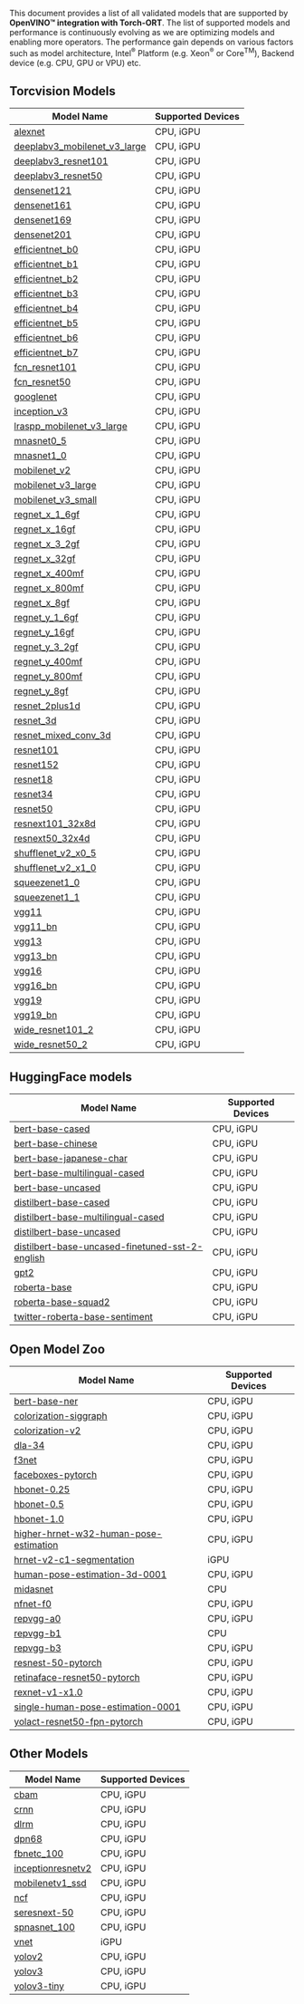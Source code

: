 This document provides a list of all validated models that are supported by **OpenVINO™ integration with Torch-ORT**. The list of supported models and performance is continuously evolving as we are optimizing models and enabling more operators. The performance gain depends on various factors such as model architecture, Intel<sup>®</sup> Platform (e.g. Xeon<sup>®</sup> or Core<sup>TM</sup>), Backend device (e.g. CPU, GPU or VPU) etc. 


## Torcvision Models
| Model Name | Supported Devices |
|---|---|
| [alexnet](https://github.com/pytorch/vision/blob/main/torchvision/models/alexnet.py)  | CPU, iGPU |
| [deeplabv3_mobilenet_v3_large](https://github.com/pytorch/vision/blob/main/torchvision/models/segmentation/deeplabv3.py)  | CPU, iGPU |
| [deeplabv3_resnet101](https://github.com/pytorch/vision/blob/main/torchvision/models/segmentation/deeplabv3.py)  | CPU, iGPU |
| [deeplabv3_resnet50](https://github.com/pytorch/vision/blob/main/torchvision/models/segmentation/deeplabv3.py)  | CPU, iGPU |
| [densenet121](https://github.com/pytorch/vision/blob/main/torchvision/models/densenet.py)  | CPU, iGPU |
| [densenet161](https://github.com/pytorch/vision/blob/main/torchvision/models/densenet.py)  | CPU, iGPU |
| [densenet169](https://github.com/pytorch/vision/blob/main/torchvision/models/densenet.py)  | CPU, iGPU |
| [densenet201](https://github.com/pytorch/vision/blob/main/torchvision/models/densenet.py)  | CPU, iGPU |
| [efficientnet_b0](https://github.com/pytorch/vision/blob/main/torchvision/models/efficientnet.py)  | CPU, iGPU |
| [efficientnet_b1](https://github.com/pytorch/vision/blob/main/torchvision/models/efficientnet.py)  | CPU, iGPU |
| [efficientnet_b2](https://github.com/pytorch/vision/blob/main/torchvision/models/efficientnet.py)  | CPU, iGPU |
| [efficientnet_b3](https://github.com/pytorch/vision/blob/main/torchvision/models/efficientnet.py)  | CPU, iGPU |
| [efficientnet_b4](https://github.com/pytorch/vision/blob/main/torchvision/models/efficientnet.py)  | CPU, iGPU |
| [efficientnet_b5](https://github.com/pytorch/vision/blob/main/torchvision/models/efficientnet.py)  | CPU, iGPU |
| [efficientnet_b6](https://github.com/pytorch/vision/blob/main/torchvision/models/efficientnet.py)  | CPU, iGPU |
| [efficientnet_b7](https://github.com/pytorch/vision/blob/main/torchvision/models/efficientnet.py)  | CPU, iGPU |
| [fcn_resnet101](https://github.com/pytorch/vision/blob/main/torchvision/models/segmentation/fcn.py)  | CPU, iGPU |
| [fcn_resnet50](https://github.com/pytorch/vision/blob/main/torchvision/models/segmentation/fcn.py)  | CPU, iGPU |
| [googlenet](https://github.com/pytorch/vision/blob/main/torchvision/models/googlenet.py)  | CPU, iGPU |
| [inception_v3](https://github.com/pytorch/vision/blob/main/torchvision/models/inception.py)  | CPU, iGPU |
| [lraspp_mobilenet_v3_large](https://github.com/pytorch/vision/blob/main/torchvision/models/segmentation/lraspp.py)  | CPU, iGPU |
| [mnasnet0_5](https://github.com/pytorch/vision/blob/main/torchvision/models/mnasnet.py)  | CPU, iGPU |
| [mnasnet1_0](https://github.com/pytorch/vision/blob/main/torchvision/models/mnasnet.py)  | CPU, iGPU |
| [mobilenet_v2](https://github.com/pytorch/vision/blob/main/torchvision/models/mobilenetv2.py)  | CPU, iGPU |
| [mobilenet_v3_large](https://github.com/pytorch/vision/blob/main/torchvision/models/mobilenetv3.py)  | CPU, iGPU |
| [mobilenet_v3_small](https://github.com/pytorch/vision/blob/main/torchvision/models/mobilenetv3.py)  | CPU, iGPU |
| [regnet_x_1_6gf](https://github.com/pytorch/vision/blob/main/torchvision/models/regnet.py)  | CPU, iGPU |
| [regnet_x_16gf](https://github.com/pytorch/vision/blob/main/torchvision/models/regnet.py)  | CPU, iGPU |
| [regnet_x_3_2gf](https://github.com/pytorch/vision/blob/main/torchvision/models/regnet.py)  | CPU, iGPU |
| [regnet_x_32gf](https://github.com/pytorch/vision/blob/main/torchvision/models/regnet.py)  | CPU, iGPU |
| [regnet_x_400mf](https://github.com/pytorch/vision/blob/main/torchvision/models/regnet.py)  | CPU, iGPU |
| [regnet_x_800mf](https://github.com/pytorch/vision/blob/main/torchvision/models/regnet.py)  | CPU, iGPU |
| [regnet_x_8gf](https://github.com/pytorch/vision/blob/main/torchvision/models/regnet.py)  | CPU, iGPU |
| [regnet_y_1_6gf](https://github.com/pytorch/vision/blob/main/torchvision/models/regnet.py)  | CPU, iGPU |
| [regnet_y_16gf](https://github.com/pytorch/vision/blob/main/torchvision/models/regnet.py)  | CPU, iGPU |
| [regnet_y_3_2gf](https://github.com/pytorch/vision/blob/main/torchvision/models/regnet.py)  | CPU, iGPU |
| [regnet_y_400mf](https://github.com/pytorch/vision/blob/main/torchvision/models/regnet.py)  | CPU, iGPU |
| [regnet_y_800mf](https://github.com/pytorch/vision/blob/main/torchvision/models/regnet.py)  | CPU, iGPU |
| [regnet_y_8gf](https://github.com/pytorch/vision/blob/main/torchvision/models/regnet.py)  | CPU, iGPU |
| [resnet_2plus1d](https://github.com/pytorch/vision/blob/main/torchvision/models/video/resnet.py)  | CPU, iGPU |
| [resnet_3d](https://github.com/pytorch/vision/blob/main/torchvision/models/video/resnet.py)  | CPU, iGPU |
| [resnet_mixed_conv_3d](https://github.com/pytorch/vision/blob/main/torchvision/models/video/resnet.py)  | CPU, iGPU |
| [resnet101](https://github.com/pytorch/vision/blob/main/torchvision/models/resnet.py)  | CPU, iGPU |
| [resnet152](https://github.com/pytorch/vision/blob/main/torchvision/models/resnet.py)  | CPU, iGPU |
| [resnet18](https://github.com/pytorch/vision/blob/main/torchvision/models/resnet.py)  | CPU, iGPU |
| [resnet34](https://github.com/pytorch/vision/blob/main/torchvision/models/resnet.py)  | CPU, iGPU |
| [resnet50](https://github.com/pytorch/vision/blob/main/torchvision/models/resnet.py)  | CPU, iGPU |
| [resnext101_32x8d](https://github.com/pytorch/vision/blob/main/torchvision/models/resnet.py)  | CPU, iGPU |
| [resnext50_32x4d](https://github.com/pytorch/vision/blob/main/torchvision/models/resnet.py)  | CPU, iGPU |
| [shufflenet_v2_x0_5](https://github.com/pytorch/vision/blob/main/torchvision/models/shufflenetv2.py)  | CPU, iGPU |
| [shufflenet_v2_x1_0](https://github.com/pytorch/vision/blob/main/torchvision/models/shufflenetv2.py)  | CPU, iGPU |
| [squeezenet1_0](https://github.com/pytorch/vision/blob/main/torchvision/models/squeezenet.py)  | CPU, iGPU |
| [squeezenet1_1](https://github.com/pytorch/vision/blob/main/torchvision/models/squeezenet.py)  | CPU, iGPU |
| [vgg11](https://github.com/pytorch/vision/blob/main/torchvision/models/vgg.py)  | CPU, iGPU |
| [vgg11_bn](https://github.com/pytorch/vision/blob/main/torchvision/models/vgg.py)  | CPU, iGPU |
| [vgg13](https://github.com/pytorch/vision/blob/main/torchvision/models/vgg.py)  | CPU, iGPU |
| [vgg13_bn](https://github.com/pytorch/vision/blob/main/torchvision/models/vgg.py)  | CPU, iGPU |
| [vgg16](https://github.com/pytorch/vision/blob/main/torchvision/models/vgg.py)  | CPU, iGPU |
| [vgg16_bn](https://github.com/pytorch/vision/blob/main/torchvision/models/vgg.py)  | CPU, iGPU |
| [vgg19](https://github.com/pytorch/vision/blob/main/torchvision/models/vgg.py)  | CPU, iGPU |
| [vgg19_bn](https://github.com/pytorch/vision/blob/main/torchvision/models/vgg.py)  | CPU, iGPU |
| [wide_resnet101_2](https://github.com/pytorch/vision/blob/main/torchvision/models/resnet.py)  | CPU, iGPU |
| [wide_resnet50_2](https://github.com/pytorch/vision/blob/main/torchvision/models/resnet.py)  | CPU, iGPU |

## HuggingFace models
| Model Name | Supported Devices |
|---|---|
| [bert-base-cased](https://huggingface.co/bert-base-cased)  | CPU, iGPU |
| [bert-base-chinese](https://huggingface.co/bert-base-chinese)  | CPU, iGPU |
| [bert-base-japanese-char](https://huggingface.co/cl-tohoku/bert-base-japanese-char)  | CPU, iGPU |
| [bert-base-multilingual-cased](https://huggingface.co/bert-base-multilingual-cased)  | CPU, iGPU |
| [bert-base-uncased](https://huggingface.co/bert-base-uncased)  | CPU, iGPU |
| [distilbert-base-cased](https://huggingface.co/distilbert-base-cased)  | CPU, iGPU |
| [distilbert-base-multilingual-cased](https://huggingface.co/distilbert-base-multilingual-cased)  | CPU, iGPU |
| [distilbert-base-uncased](https://huggingface.co/distilbert-base-uncased)  | CPU, iGPU |
| [distilbert-base-uncased-finetuned-sst-2-english](https://huggingface.co/distilbert-base-uncased-finetuned-sst-2-english)  | CPU, iGPU |
| [gpt2](https://huggingface.co/gpt2)  | CPU, iGPU |
| [roberta-base](https://huggingface.co/roberta-base)  | CPU, iGPU |
| [roberta-base-squad2](https://huggingface.co/deepset/roberta-base-squad2)  | CPU, iGPU |
| [twitter-roberta-base-sentiment](https://huggingface.co/cardiffnlp/twitter-roberta-base-sentiment)  | CPU, iGPU |



## Open Model Zoo
| Model Name | Supported Devices |
|---|---|
| [bert-base-ner](https://github.com/openvinotoolkit/open_model_zoo/tree/master/models/public/bert-base-ner)  | CPU, iGPU |
| [colorization-siggraph](https://github.com/openvinotoolkit/open_model_zoo/tree/master/models/public/colorization-siggraph)  | CPU, iGPU |
| [colorization-v2](https://github.com/openvinotoolkit/open_model_zoo/tree/master/models/public/colorization-v2)  | CPU, iGPU |
| [dla-34](https://github.com/openvinotoolkit/open_model_zoo/tree/master/models/public/dla-34)  | CPU, iGPU |
| [f3net](https://github.com/openvinotoolkit/open_model_zoo/tree/master/models/public/f3net)  | CPU, iGPU |
| [faceboxes-pytorch](https://github.com/openvinotoolkit/open_model_zoo/tree/master/models/public/faceboxes-pytorch)  | CPU, iGPU |
| [hbonet-0.25](https://github.com/openvinotoolkit/open_model_zoo/tree/master/models/public/hbonet-0.25)  | CPU, iGPU |
| [hbonet-0.5](https://docs.openvino.ai/2021.3/omz_models_model_hbonet_0_5.html)  | CPU, iGPU |
| [hbonet-1.0](https://github.com/openvinotoolkit/open_model_zoo/tree/master/models/public/hbonet-1.0)  | CPU, iGPU |
| [higher-hrnet-w32-human-pose-estimation](https://github.com/openvinotoolkit/open_model_zoo/tree/master/models/public/higher-hrnet-w32-human-pose-estimation)  | CPU, iGPU |
| [hrnet-v2-c1-segmentation](https://github.com/openvinotoolkit/open_model_zoo/tree/master/models/public/hrnet-v2-c1-segmentation) | iGPU |
| [human-pose-estimation-3d-0001](https://github.com/openvinotoolkit/open_model_zoo/tree/master/models/public/human-pose-estimation-3d-0001)  | CPU, iGPU |
| [midasnet](https://github.com/openvinotoolkit/open_model_zoo/tree/master/models/public/midasnet)  | CPU |
| [nfnet-f0](https://github.com/openvinotoolkit/open_model_zoo/tree/master/models/public/nfnet-f0)  | CPU, iGPU |
| [repvgg-a0](https://github.com/openvinotoolkit/open_model_zoo/tree/master/models/public/repvgg-a0)  | CPU, iGPU |
| [repvgg-b1](https://github.com/openvinotoolkit/open_model_zoo/tree/master/models/public/repvgg-b1)  | CPU |
| [repvgg-b3](https://github.com/openvinotoolkit/open_model_zoo/tree/master/models/public/repvgg-b3)  | CPU, iGPU |
| [resnest-50-pytorch](https://github.com/openvinotoolkit/open_model_zoo/tree/master/models/public/resnest-50-pytorch)  | CPU, iGPU |
| [retinaface-resnet50-pytorch](https://github.com/openvinotoolkit/open_model_zoo/tree/master/models/public/retinaface-resnet50-pytorch)  | CPU, iGPU |
| [rexnet-v1-x1.0](https://github.com/openvinotoolkit/open_model_zoo/tree/master/models/public/rexnet-v1-x1.0)  | CPU, iGPU |
| [single-human-pose-estimation-0001](https://github.com/openvinotoolkit/open_model_zoo/tree/master/models/public/single-human-pose-estimation-0001)  | CPU, iGPU |
| [yolact-resnet50-fpn-pytorch](https://github.com/openvinotoolkit/open_model_zoo/tree/master/models/public/yolact-resnet50-fpn-pytorch)  | CPU, iGPU |

## Other Models
| Model Name | Supported Devices |
|---|---|
| [cbam](https://github.com/Jongchan/attention-module/blob/master/MODELS/cbam.py)  | CPU, iGPU |
| [crnn](https://github.com/meijieru/crnn.pytorch/blob/master/models/crnn.py)  | CPU, iGPU |
| [dlrm](https://github.com/facebookresearch/dlrm)  | CPU, iGPU |
| [dpn68](https://github.com/Cadene/pretrained-models.pytorch/blob/master/pretrainedmodels/models/dpn.py)  | CPU, iGPU |
| [fbnetc_100](https://github.com/rwightman/gen-efficientnet-pytorch/blob/master/geffnet/gen_efficientnet.py)  | CPU, iGPU |
| [inceptionresnetv2](https://github.com/Cadene/pretrained-models.pytorch/blob/master/pretrainedmodels/models/inceptionresnetv2.py)  | CPU, iGPU |
| [mobilenetv1_ssd](https://github.com/qfgaohao/pytorch-ssd/blob/master/vision/ssd/mobilenetv1_ssd.py)  | CPU, iGPU |
| [ncf](https://github.com/mlcommons/training/tree/master/recommendation/pytorch)  | CPU, iGPU |
| [seresnext-50](https://github.com/Cadene/pretrained-models.pytorch/blob/master/pretrainedmodels/models/senet.py)  | CPU, iGPU |
| [spnasnet_100](https://github.com/rwightman/gen-efficientnet-pytorch/blob/master/geffnet/gen_efficientnet.py)  | CPU, iGPU |
| [vnet](https://github.com/zyody/vnet.pytorch/blob/master/vnet.py)  | iGPU |
| [yolov2](https://github.com/yjh0410/yolov2-yolov3_PyTorch)  | CPU, iGPU |
| [yolov3](https://github.com/eriklindernoren/PyTorch-YOLOv3)  | CPU, iGPU |
| [yolov3-tiny](https://github.com/eriklindernoren/PyTorch-YOLOv3)  | CPU, iGPU |